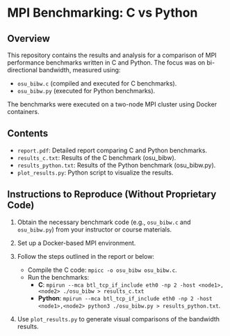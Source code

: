 # MPI Benchmarking: C vs Python

## Overview
This repository contains the results and analysis for a comparison of MPI performance benchmarks written in C and Python. The focus was on bi-directional bandwidth, measured using:
- `osu_bibw.c` (compiled and executed for C benchmarks).
- `osu_bibw.py` (executed for Python benchmarks).

The benchmarks were executed on a two-node MPI cluster using Docker containers.

## Contents
- `report.pdf`: Detailed report comparing C and Python benchmarks.
- `results_c.txt`: Results of the C benchmark (osu\_bibw).
- `results_python.txt`: Results of the Python benchmark (osu\_bibw.py).
- `plot_results.py`: Python script to visualize the results.

## Instructions to Reproduce (Without Proprietary Code)
1. Obtain the necessary benchmark code (e.g., `osu_bibw.c` and `osu_bibw.py`) from your instructor or course materials.
2. Set up a Docker-based MPI environment.
3. Follow the steps outlined in the report or below:
   - Compile the C code: `mpicc -o osu_bibw osu_bibw.c`.
   - Run the benchmarks:
     - **C**: `mpirun --mca btl_tcp_if_include eth0 -np 2 -host <node1>,<node2> ./osu_bibw > results_c.txt`
     - **Python**: `mpirun --mca btl_tcp_if_include eth0 -np 2 -host <node1>,<node2> python3 ./osu_bibw.py > results_python.txt`.

4. Use `plot_results.py` to generate visual comparisons of the bandwidth results.
